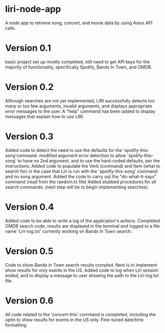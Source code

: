 # liri-node-app
A node app to retrieve song, concert, and movie data by using Axios API calls.

# Version 0.1 
basic project set up mostly completed, still need to get API keys for the majority of functionality, specifically Spotify, Bands In Town, and OMDB.

# Version 0.2
Although searches are not yet implemented, LIRI successfully detects too many or too few arguments, invalid arguments, and displays appropriate error messages to the user.
A "help" command has been added to display messages that explain how to use LIRI.

# Version 0.3
Added code to detect the need to use the defaults for the 'spotify-this-song'command. modified argument error detection to allow 'spotify-this-song' to have no 2nd argument, and to use the hard-coded defaults, per the instructions.
Added code to populate the Verb (command) and Item (what to search for) in the case that Liri is run with the 'spotify-this-song' command and no song argument.
Added the code to carry out the "do-what-it-says" command (read from the random.tx file)
Added stubbed procedures for all search commands. (next step will be to begin implementing searches).

# Version 0.4
Added code to be able to write a log of the application's actions. Completed OMDB search code, results are displayed in the terminal and logged to a file name 'Liri-log.txt'
currently working on Bands In Town search.

# Version 0.5
Code to show Bands in Town search results compled. Next is to implement show results for only events in the US.
Added code to log when Liri session ended, and to display a message to user showing the path to the Liri-log.txt file.

# Version 0.6
All code related to the 'concert-this' command is completed, including the optin to show results for events in the US only. Fine-tuned date/time formatting.

